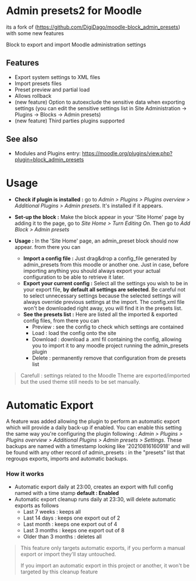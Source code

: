 # Admin presets2 for Moodle

its a fork of (https://github.com/DigiDago/moodle-block_admin_presets) with some new features

Block to export and import Moodle administration settings


## Features

* Export system settings to XML files
* Import presets files
* Preset preview and partial load
* Allows rollback
* (new feature) Option to autoexclude the sensitive data when exporting settings (you can edit the sensitive settings list in Site Administration -> Plugins -> Blocks -> Admin presets)
* (new feature) Third parties plugins supported

## See also
* Modules and Plugins entry: https://moodle.org/plugins/view.php?plugin=block_admin_presets

Usage
===================
- **Check if plugin is installed :** 
go to *Admin > Plugins > Plugins overview > Additional Plugins > Admin presets*. It's installed if it appears.
- **Set-up the block :**  Make the block appear in your 'Site Home' page by adding it to the page, go to *Site Home > Turn Editing On*. Then go to *Add Block > Admin presets*
- **Usage :** In the 'Site Home' page, an admin_preset block should now appear. from there you can

  - **Import a config file :** Just drag&drop a config_file generated by admin_presets from this moodle or another one. Just in case, before importing anything you should always export your actual configuration to be able to retrieve it later.
  - **Export your current config :** Select all the settings you wish to be in your export file, **by default all settings are selected**. Be careful not to select unnecessary settings because the selected settings will always override previous settings at the import. The config.xml file won't be downloaded right away, you will find it in the presets list.
  - **See the presets list :** Here are listed all the imported & exported config files, from there you can
    - Preview : see the config to check which settings are contained
    - Load : load the config onto the site
    - Download : download a .xml fil containing the config, allowing you to import it to any moodle project running the admin_presets plugin
    - Delete : permanently remove that configuration from de presets list
> Carefull : settings related to the Moodle Theme are exported/imported but the used theme still needs to be set manually.


Automatic Export
===================
A feature was added allowing the plugin to perform an automatic export which will provide a daily back-up if enabled. You can enable this setting the same way you're configuring the plugin following : *Admin > Plugins > Plugins overview > Additional Plugins > Admin presets > Settings*.
These backups are named with a timestamp looking like '20210816160918'  and will be found with any other record of admin_presets : in the "presets" list that regroups exports, imports and automatic backups.

### How it works
- Automatic export daily at 23:00, creates an export with full config named with a time stamp **default : Enabled**
- Automatic export cleanup runs daily at 23:30, will delete automatic exports as follows
  - Last 7 weeks : keeps all
  - Last 14 days : keeps one export out of 2
  - Last month : keeps one export out of 4
  - Last 3 months : keeps one export out of 8
  - Older than 3 months : deletes all
> This feature only targets automatic exports, if you perform a manual export or import they'll stay untouched.
> 
> If you import an automatic export in this project or another, it won't be targeted by this cleanup feature
